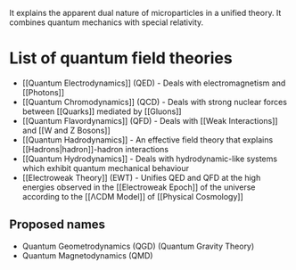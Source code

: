 It explains the apparent dual nature of microparticles in a unified theory.
It combines quantum mechanics with special relativity.
# List of quantum field theories
- [[Quantum Electrodynamics]] (QED) - Deals with electromagnetism and [[Photons]]
- [[Quantum Chromodynamics]] (QCD) - Deals with strong nuclear forces between [[Quarks]] mediated by [[Gluons]]
- [[Quantum Flavordynamics]] (QFD) - Deals with [[Weak Interactions]] and [[W and Z Bosons]]
- [[Quantum Hadrodynamics]] - An effective field theory that explains [[Hadrons|hadron]]-hadron interactions
- [[Quantum Hydrodynamics]] - Deals with hydrodynamic-like systems which exhibit quantum mechanical behaviour
- [[Electroweak Theory]] (EWT) - Unifies QED and QFD at the high energies observed in the [[Electroweak Epoch]] of the universe according to the [[ΛCDM Model]] of [[Physical Cosmology]]
## Proposed names
- Quantum Geometrodynamics (QGD) (Quantum Gravity Theory)
- Quantum Magnetodynamics (QMD)